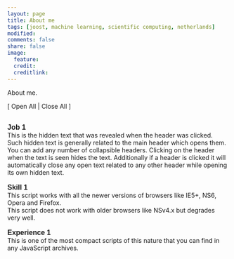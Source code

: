 ```yaml
---
layout: page
title: About me
tags: [joost, machine learning, scientific computing, netherlands]
modified: 
comments: false
share: false
image:
  feature: 
  credit: 
  creditlink: 
---
```


About me.


<span style="cursor:hand; cursor:pointer" onClick="openAll()">[ Open All</span> | <span style="cursor:hand; cursor:pointer" onClick="closeAll()">Close All ]</span><br /><br />

<div onClick="openClose('a1')" style="cursor:hand; cursor:pointer; font-family:sans-serif; font-size:12pt"><b>Job 1</b></div>
 <div id="a1" class="texter">
   This is the hidden text that was revealed when the header was clicked. Such hidden text is generally
   related to the main header which opens them. You can add any number of collapsible headers. Clicking on
   the header when the text is seen hides the text. Additionally if a header is clicked it will automatically
   close any open text related to any other header while opening its own hidden text.<br /><br />
 </div>

<div onClick="openClose('a2')" style="cursor:hand; cursor:pointer; font-family:sans-serif; font-size:12pt"><b>Skill 1</b></div>
 <div id="a2" class="texter">
   This script works with all the newer versions of browsers like IE5+, NS6, Opera and Firefox.<br />
   This script does not work with older browsers like NSv4.x but degrades very well.<br /><br />
 </div>

<div onClick="openClose('a3')" style="cursor:hand; cursor:pointer; font-family:sans-serif; font-size:12pt"><b>Experience 1</b></div>
 <div id="a3" class="texter">
   This is one of the most compact scripts of this nature that you can find in any JavaScript archives.<br /><br />
 </div>

<!-- 'PT Serif', serif; 
Each collapsible header has 2 DIV tags, one is the main header that opens or closes the
     collapsible text and the other is for the collapsible text or content. In the first DIV
     tag the text (onClick="openClose('a1')") should not be changed and in the second DIV tag
     the text (id="a1" class="texter") is required. As you add more collapsible headers the
     identifier 'a1' should be incremented for all new headers in both DIV tags, for example
     a2 for header 2, a3 for header 3 etc. Everything else can be modified as per your
     requirements. Lastly, you can get rid of these comments in your documents. -->
